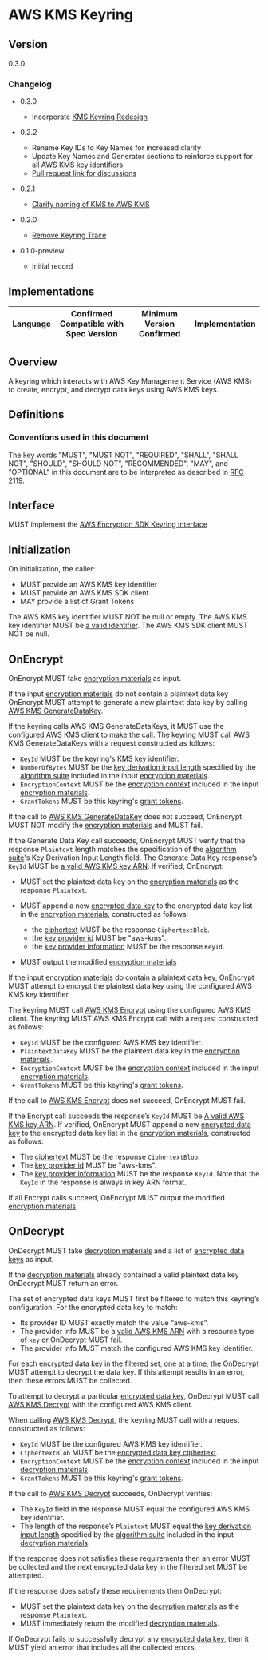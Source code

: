 [//]: # "Copyright Amazon.com Inc. or its affiliates. All Rights Reserved."
[//]: # "SPDX-License-Identifier: CC-BY-SA-4.0"

# AWS KMS Keyring

## Version

0.3.0

### Changelog

- 0.3.0

  - Incorporate [KMS Keyring Redesign](https://github.com/awslabs/aws-encryption-sdk-specification/tree/master/proposals/2020-07-01_aws-kms-keyring-redesign)

- 0.2.2

  - Rename Key IDs to Key Names for increased clarity
  - Update Key Names and Generator sections to reinforce support for all AWS KMS key identifiers
  - [Pull request link for discussions](https://github.com/awslabs/aws-encryption-sdk-specification/pull/123)

- 0.2.1

  - [Clarify naming of KMS to AWS KMS](https://github.com/awslabs/aws-encryption-sdk-specification/issues/67)

- 0.2.0

  - [Remove Keyring Trace](../../changes/2020-05-13_remove-keyring-trace/change.md)

- 0.1.0-preview

  - Initial record

## Implementations

| Language | Confirmed Compatible with Spec Version | Minimum Version Confirmed | Implementation |
| -------- | -------------------------------------- | ------------------------- | -------------- |

## Overview

A keyring which interacts with AWS Key Management Service (AWS KMS) to create, encrypt, and decrypt data keys
using AWS KMS keys.

## Definitions

### Conventions used in this document

The key words "MUST", "MUST NOT", "REQUIRED", "SHALL", "SHALL NOT", "SHOULD", "SHOULD NOT", "RECOMMENDED", "MAY", and "OPTIONAL"
in this document are to be interpreted as described in [RFC 2119](https://tools.ietf.org/html/rfc2119).

## Interface

MUST implement the [AWS Encryption SDK Keyring interface](../keyring-interface.md#interface)

## Initialization

On initialization, the caller:

- MUST provide an AWS KMS key identifier
- MUST provide an AWS KMS SDK client
- MAY provide a list of Grant Tokens

The AWS KMS key identifier MUST NOT be null or empty.
The AWS KMS key identifier MUST be [a valid identifier](aws-kms-key-arn.md#a-valid-aws-kms-identifier).
The AWS KMS SDK client MUST NOT be null.

## OnEncrypt

OnEncrypt MUST take [encryption materials](../structures.md#encryption-materials) as input.

If the input [encryption materials](../structures.md#encryption-materials) do not contain a plaintext data key
OnEncrypt MUST attempt to generate a new plaintext data key
by calling [AWS KMS GenerateDataKey](https://docs.aws.amazon.com/kms/latest/APIReference/API_GenerateDataKey.html).

If the keyring calls AWS KMS GenerateDataKeys, it MUST use the configured AWS KMS client to make the call.
The keyring MUST call AWS KMS GenerateDataKeys with a request constructed as follows:

- `KeyId` MUST be the keyring's KMS key identifier.
- `NumberOfBytes` MUST be the [key derivation input length](../algorithm-suites.md#key-derivation-input-length)
  specified by the [algorithm suite](../algorithm-suites.md) included in the input [encryption materials](../structures.md#encryption-materials).
- `EncryptionContext` MUST be the [encryption context](../structures.md#encryption-context)
  included in the input [encryption materials](../structures.md#encryption-materials).
- `GrantTokens` MUST be this keyring's [grant tokens](https://docs.aws.amazon.com/kms/latest/developerguide/concepts.html#grant_token).

If the call to [AWS KMS GenerateDataKey](https://docs.aws.amazon.com/kms/latest/APIReference/API_GenerateDataKey.html) does not succeed,
OnEncrypt MUST NOT modify the [encryption materials](../structures.md#encryption-materials) and MUST fail.

If the Generate Data Key call succeeds, OnEncrypt MUST verify that the response `Plaintext` length matches
the specification of the [algorithm suite](../algorithm-suites.md)'s Key Derivation Input Length field.
The Generate Data Key response’s `KeyId` MUST be [a valid AWS KMS key ARN](aws-kms-key-arn.md#a-valid-aws-kms-arn).
If verified, OnEncrypt:

- MUST set the plaintext data key on the [encryption materials](../structures.md#encryption-materials) as the response `Plaintext`.

- MUST append a new [encrypted data key](../structures.md#encrypted-data-key) to the encrypted data key list in the [encryption materials](../structures.md#encryption-materials), constructed as follows:

  - the [ciphertext](../structures.md#ciphertext) MUST be the response `CiphertextBlob`.
  - the [key provider id](../structures.md#key-provider-id) MUST be "aws-kms".
  - the [key provider information](../structures.md#key-provider-information) MUST be the response `KeyId`.

- MUST output the modified [encryption materials](../structures.md#encryption-materials)

If the input [encryption materials](../structures.md#encryption-materials) do contain a plaintext data key,
OnEncrypt MUST attempt to encrypt the plaintext data key using the configured AWS KMS key identifier.

The keyring MUST call [AWS KMS Encrypt](https://docs.aws.amazon.com/kms/latest/APIReference/API_Encrypt.html) using the configured AWS KMS client.
The keyring MUST AWS KMS Encrypt call with a request constructed as follows:

- `KeyId` MUST be the configured AWS KMS key identifier.
- `PlaintextDataKey` MUST be the plaintext data key in the [encryption materials](../structures.md#encryption-materials).
- `EncryptionContext` MUST be the [encryption context](../structures.md#encryption-context) included in the input [encryption materials](../structures.md#encryption-materials).
- `GrantTokens` MUST be this keyring's [grant tokens](https://docs.aws.amazon.com/kms/latest/developerguide/concepts.html#grant_token).

If the call to [AWS KMS Encrypt](https://docs.aws.amazon.com/kms/latest/APIReference/API_Encrypt.html) does not succeed, OnEncrypt MUST fail.

If the Encrypt call succeeds the response’s `KeyId` MUST be [A valid AWS KMS key ARN](aws-kms-key-arn.md#a-valid-aws-kms-arn). If verified, OnEncrypt MUST append a new [encrypted data key](../structures.md#encrypted-data-key) to the encrypted data key list in the [encryption materials](../structures.md#encryption-materials), constructed as follows:

- The [ciphertext](../structures.md#ciphertext) MUST be the response `CiphertextBlob`.
- The [key provider id](../structures.md#key-provider-id) MUST be "aws-kms".
- The [key provider information](../structures.md#key-provider-information) MUST be the response `KeyId`. Note that the `KeyId` in the response is always in key ARN format.

If all Encrypt calls succeed, OnEncrypt MUST output the modified [encryption materials](../structures.md#encryption-materials).

## OnDecrypt

OnDecrypt MUST take [decryption materials](../structures.md#decryption-materials) and
a list of [encrypted data keys](../structures.md#encrypted-data-key) as input.

If the [decryption materials](../structures.md#decryption-materials) already contained a valid plaintext data key
OnDecrypt MUST return an error.

The set of encrypted data keys MUST first be filtered to match this keyring’s configuration. For the encrypted data key to match:

- Its provider ID MUST exactly match the value “aws-kms”.
- The provider info MUST be a [valid AWS KMS ARN](aws-kms-key-arn.md#a-valid-aws-kms-arn) with a resource type of `key` or OnDecrypt MUST fail.
- The provider info MUST match the configured AWS KMS key identifier.

For each encrypted data key in the filtered set, one at a time, the OnDecrypt MUST attempt to decrypt the data key.
If this attempt results in an error, then these errors MUST be collected.

To attempt to decrypt a particular [encrypted data key](../structures.md#encrypted-data-key),
OnDecrypt MUST call [AWS KMS Decrypt](https://docs.aws.amazon.com/kms/latest/APIReference/API_Decrypt.html) with the configured AWS KMS client.

When calling [AWS KMS Decrypt](https://docs.aws.amazon.com/kms/latest/APIReference/API_Decrypt.html), the keyring MUST call with a request constructed as follows:

- `KeyId` MUST be the configured AWS KMS key identifier.
- `CiphertextBlob` MUST be the [encrypted data key ciphertext](../structures.md#ciphertext).
- `EncryptionContext` MUST be the [encryption context](../structures.md#encryption-context) included in the input [decryption materials](../structures.md#decryption-materials).
- `GrantTokens` MUST be this keyring's [grant tokens](https://docs.aws.amazon.com/kms/latest/developerguide/concepts.html#grant_token).

If the call to [AWS KMS Decrypt](https://docs.aws.amazon.com/kms/latest/APIReference/API_Decrypt.html) succeeds, OnDecrypt verifies:

- The `KeyId` field in the response MUST equal the configured AWS KMS key identifier.
- The length of the response’s `Plaintext` MUST equal the [key derivation input length](../algorithm-suites.md#key-derivation-input-length)
  specified by the [algorithm suite](../algorithm-suites.md) included in the input [decryption materials](../structures.md#decryption-materials).

If the response does not satisfies these requirements then an error MUST be collected
and the next encrypted data key in the filtered set MUST be attempted.

If the response does satisfy these requirements then OnDecrypt:

- MUST set the plaintext data key on the [decryption materials](../structures.md#decryption-materials) as the response `Plaintext`.
- MUST immediately return the modified [decryption materials](../structures.md#decryption-materials).

If OnDecrypt fails to successfully decrypt any [encrypted data key](../structures.md#encrypted-data-key),
then it MUST yield an error that includes all the collected errors.
